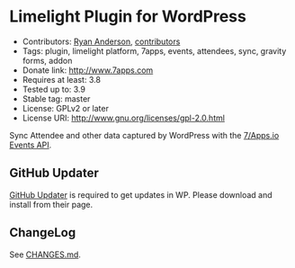# Limelight Plugin for WordPress
* Contributors: [Ryan Anderson](https://github.com/andersryanc), [contributors](https://github.com/sevenapps/limelight-wp-plugin/graphs/contributors)
* Tags: plugin, limelight platform, 7apps, events, attendees, sync, gravity forms, addon
* Donate link: http://www.7apps.com
* Requires at least: 3.8
* Tested up to: 3.9
* Stable tag: master
* License: GPLv2 or later
* License URI: http://www.gnu.org/licenses/gpl-2.0.html

Sync Attendee and other data captured by WordPress with the [7/Apps.io Events API](http://events.7apps.io/).

## GitHub Updater

[GitHub Updater](https://github.com/afragen/github-updater) is required to get updates in WP. Please download and install from their page.

## ChangeLog

See [CHANGES.md](CHANGES.md).

